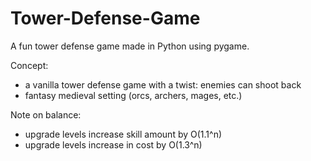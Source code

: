 # Tower-Defense-Game
A fun tower defense game made in Python using pygame.

Concept:
- a vanilla tower defense game with a twist: enemies can shoot back
- fantasy medieval setting (orcs, archers, mages, etc.)

Note on balance:
- upgrade levels increase skill amount by O(1.1^n)
- upgrade levels increase in cost by O(1.3^n)
